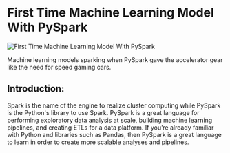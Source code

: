 # First Time Machine Learning Model With PySpark

![First Time Machine Learning Model With PySpark](https://github.com/harunshimanto/Machine-learning-with-PySpark/blob/master/First%20PySpark%20ml%20model/First_PySpark_ml_model.png)

Machine learning models sparking when PySpark gave the accelerator gear like the need for speed gaming cars.

## Introduction: 

Spark is the name of the engine to realize cluster computing while PySpark is the Python's library to use Spark.
PySpark is a great language for performing exploratory data analysis at scale, building machine learning pipelines, and creating ETLs for a data platform. 
If you’re already familiar with Python and libraries such as Pandas, then PySpark is a great language to learn in order to create more scalable analyses and pipelines.

